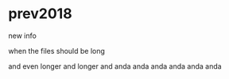 # prev2018
new info

when the files should be long

and even longer
 and longer
 and
 anda
 anda
 anda
 anda
 anda
 anda